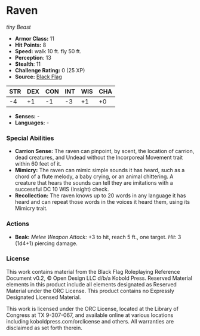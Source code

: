 # Raven

*tiny* *Beast*

- **Armor Class:** 11
- **Hit Points:** 8 
- **Speed:** walk 10 ft. fly 50 ft.
- **Perception**: 13
- **Stealth**: 11
- **Challenge Rating:** 0 (25 XP)
- **Source:** [Black Flag](https://koboldpress.com/kpstore/product/tovrpg-pg-mv/)

| STR | DEX | CON | INT | WIS | CHA |
| --- | --- | --- | --- | --- | --- |
| -4 | +1 | -1 | -3 | +1 | +0 |

- **Senses:** -
- **Languages:** -

### Special Abilities

- **Carrion Sense:** The raven can pinpoint, by scent, the location of carrion, dead creatures, and Undead without the Incorporeal Movement trait within 60 feet of it.
- **Mimicry:** The raven can mimic simple sounds it has heard, such as a chord of a flute melody, a baby crying, or an animal chittering. A creature that hears the sounds can tell they are imitations with a successful DC 10 WIS (Insight) check.
- **Recollection:** The raven knows up to 20 words in any language it has heard and can repeat those words in the voices it heard them, using its Mimicry trait.

### Actions

- **Beak:** _Melee Weapon Attack:_ +3 to hit, reach 5 ft., one target. _Hit:_ 3 (1d4+1) piercing damage.


### License

This work contains material from the Black Flag Roleplaying Reference Document v0.2, © Open Design LLC d/b/a Kobold Press. Reserved Material elements in this product include all elements designated as Reserved Material under the ORC License. This product contains no Expressly Designated Licensed Material.

This work is licensed under the ORC License, located at the Library of Congress at TX 9-307-067, and available online at various locations including koboldpress.com/orclicense and others. All warranties are disclaimed as set forth therein.
